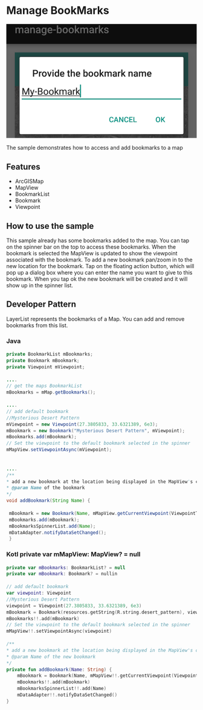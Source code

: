# Manage BookMarks

![Manage Bookmarks](manage-bookmarks.png)

The sample demonstrates how to access and add bookmarks to a map

## Features
* ArcGISMap
* MapView
* BookmarkList
* Bookmark
* Viewpoint

## How to use the sample
This sample already has some bookmarks added to the map. You can tap on the spinner bar on the top to access these bookmarks. When the bookmark is selected the MapView is updated to show the viewpoint associated with the bookmark. To add a new bookmark pan/zoom in to the new location for the bookmark. Tap on the floating action button, which will pop up a dialog box where you can enter the name you want to give to this bookmark. When you tap ok the new bookmark will be created and it will show up in the spinner list.

## Developer Pattern   
LayerList represents the bookmarks of a Map. You can add and remove bookmarks from this list.      

### Java
```java
private BookmarkList mBookmarks;
private Bookmark mBookmark;
private Viewpoint mViewpoint;

....
// get the maps BookmarkList
mBookmarks = mMap.getBookmarks();

....
// add default bookmark
//Mysterious Desert Pattern
mViewpoint = new Viewpoint(27.3805833, 33.6321389, 6e3);
mBookmark = new Bookmark("Mysterious Desert Pattern", mViewpoint);
mBookmarks.add(mBookmark);
// Set the viewpoint to the default bookmark selected in the spinner
mMapView.setViewpointAsync(mViewpoint);


....
/**
* add a new bookmark at the location being displayed in the MapView's current Viewpoint
* @param Name of the bookmark
*/
void addBookmark(String Name) {

 mBookmark = new Bookmark(Name, mMapView.getCurrentViewpoint(ViewpointType.BOUNDING_GEOMETRY));
 mBookmarks.add(mBookmark);
 mBookmarksSpinnerList.add(Name);
 mDataAdapter.notifyDataSetChanged();
 }

```

### Kotl private var mMapView: MapView? = null
    
```kotlin
private var mBookmarks: BookmarkList? = null
private var mBookmark: Bookmark? = nullin

// add default bookmark
var viewpoint: Viewpoint
//Mysterious Desert Pattern
viewpoint = Viewpoint(27.3805833, 33.6321389, 6e3)
mBookmark = Bookmark(resources.getString(R.string.desert_pattern), viewpoint)
mBookmarks!!.add(mBookmark)
// Set the viewpoint to the default bookmark selected in the spinner
mMapView!!.setViewpointAsync(viewpoint)

/**
* add a new bookmark at the location being displayed in the MapView's current Viewpoint
* @param Name of the new bookmark
*/
private fun addBookmark(Name: String) {
    mBookmark = Bookmark(Name, mMapView!!.getCurrentViewpoint(Viewpoint.Type.BOUNDING_GEOMETRY))
    mBookmarks!!.add(mBookmark)
    mBookmarksSpinnerList!!.add(Name)
    mDataAdapter!!.notifyDataSetChanged()
}
```